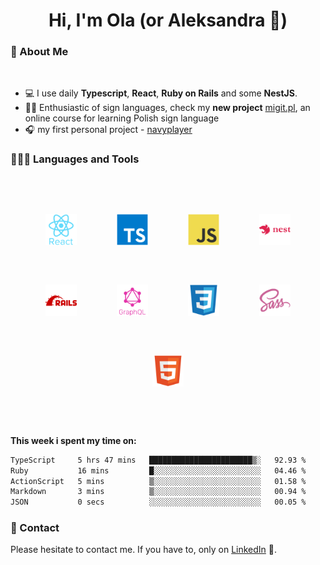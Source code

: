<h1 align="center">Hi, I'm Ola (or Aleksandra 🧐)</h1>

### 💅 About Me

<br/>

- 💻 I use daily **Typescript**, **React**, **Ruby on Rails** and some **NestJS**.
- 🤟🏻 Enthusiastic of sign languages, check my **new project** [migit.pl](https://migit.pl/), an online course for learning Polish sign language
- 🎧 my first personal project - [navyplayer](https://navyplayer.netlify.app/)

### 👩🏻‍💻 Languages and Tools

<br/>
<p align="center">

  <img src="https://github.com/devicons/devicon/blob/master/icons/react/react-original-wordmark.svg" alt="react" width='50' style="margin:30px">
  <img src="https://github.com/devicons/devicon/blob/master/icons/typescript/typescript-original.svg" alt="ts" width='50' style="margin:30px">
  <img src="https://github.com/devicons/devicon/blob/master/icons/javascript/javascript-original.svg" alt="js" width='50' style="margin:30px">
  <img src="https://github.com/devicons/devicon/blob/master/icons/nestjs/nestjs-plain-wordmark.svg" alt="nest" width='50' style="margin:30px">
  <img src="https://github.com/devicons/devicon/blob/master/icons/rails/rails-plain-wordmark.svg" alt="rails" width='50' style="margin:30px">
  <img src="https://github.com/devicons/devicon/blob/master/icons/graphql/graphql-plain-wordmark.svg" alt="graphql" width='50' style="margin:30px">
  <img src="https://github.com/devicons/devicon/blob/master/icons/css3/css3-original.svg" alt="css3" width='50' style="margin:30px">
  <img src="https://github.com/devicons/devicon/blob/master/icons/sass/sass-original.svg" alt="sass" width='50' style="margin:30px">
  <img src="https://github.com/devicons/devicon/blob/master/icons/html5/html5-original.svg" alt="html5" width='50' style="margin:30px">

</p>
<br/>

**This week i spent my time on:**

<!--START_SECTION:waka-->

```txt
TypeScript     5 hrs 47 mins   ███████████████████████▒░   92.93 %
Ruby           16 mins         █░░░░░░░░░░░░░░░░░░░░░░░░   04.46 %
ActionScript   5 mins          ▒░░░░░░░░░░░░░░░░░░░░░░░░   01.58 %
Markdown       3 mins          ▒░░░░░░░░░░░░░░░░░░░░░░░░   00.94 %
JSON           0 secs          ░░░░░░░░░░░░░░░░░░░░░░░░░   00.05 %
```

<!--END_SECTION:waka-->

### 📨 Contact

Please hesitate to contact me. If you have to, only on <a href="https://linkedin.com/in/aleksandra-kamińska">LinkedIn</a> 🙂.
